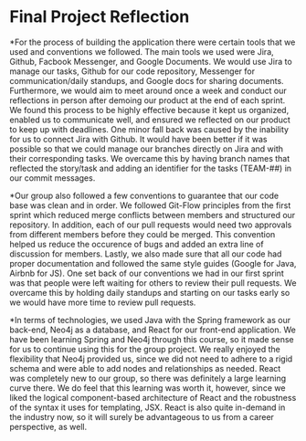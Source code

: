 # Final Project Reflection
*For the process of building the application there were certain tools that we used and conventions we followed. The main tools we used were Jira, Github, Facbook Messenger, and Google Documents. We would use Jira to manage our tasks, Github for our code repository,  Messenger for communication/daily standups, and Google docs for sharing documents. Furthermore, we would aim to meet around once a week and conduct our reflections in person after demoing our product at the end of each sprint. We found this process to be highly effective because it kept us organized, enabled us to communicate well, and ensured we reflected on our product to keep up with deadlines. One minor fall back was caused by the inability for us to connect Jira with Github. It would have been better if it was possible so that we could manage our branches directly on Jira and with their corresponding tasks. We overcame this by having branch names that reflected the story/task and adding an identifier for the tasks (TEAM-##) in our commit messages. 

*Our group also followed a few conventions to guarantee that our code base was clean and in order. We followed Git-Flow principles from the first sprint which reduced merge conflicts between members and structured our repository. In addition, each of our pull requests would need two approvals from different members before they could be merged. This convention helped us reduce the occurence of bugs and added an extra line of discussion for members. Lastly, we also made sure that all our code had proper documentation and followed the same style guides (Google for Java, Airbnb for JS). One set back of our conventions we had in our first sprint was that people were left waiting for others to review their pull requests. We overcame this by holding daily standups and starting on our tasks early so we would have more time to review pull requests. 

*In terms of technologies, we used Java with the Spring framework as our back-end, Neo4j as a database, and React for our front-end application. We have been learning Spring and Neo4j through this course, so it made sense for us to continue using this for the group project. We really enjoyed the flexibility that Neo4j provided us, since we did not need to adhere to a rigid schema and were able to add nodes and relationships as needed. React was completely new to our group, so there was definitely a large learning curve there. We do feel that this learning was worth it, however, since we liked the logical component-based architecture of React and the robustness of the syntax it uses for templating, JSX. React is also quite in-demand in the industry now, so it will surely be advantageous to us from a career perspective, as well.
